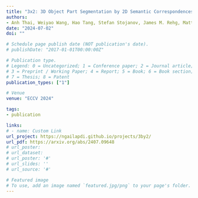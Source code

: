 ```yaml
---
title: "3x2: 3D Object Part Segmentation by 2D Semantic Correspondences"
authors:
- Anh Thai, Weiyao Wang, Hao Tang, Stefan Stojanov, James M. Rehg, Matt Feiszli
date: "2024-07-02"
doi: ""

# Schedule page publish date (NOT publication's date).
# publishDate: "2017-01-01T00:00:00Z"

# Publication type.
# Legend: 0 = Uncategorized; 1 = Conference paper; 2 = Journal article;
# 3 = Preprint / Working Paper; 4 = Report; 5 = Book; 6 = Book section;
# 7 = Thesis; 8 = Patent
publication_types: ["1"]

# Venue
venue: "ECCV 2024"

tags:
- publication

links:
# - name: Custom Link
url_project: https://ngailapdi.github.io/projects/3by2/
url_pdf: https://arxiv.org/abs/2407.09648
# url_poster:
# url_dataset:
# url_poster: '#'
# url_slides: ''
# url_source: '#'

# Featured image
# To use, add an image named `featured.jpg/png` to your page's folder.
---
```

